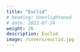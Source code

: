 ```yaml
---
title: "Euclid"
# heading: Unenlightened
# date: 2022-07-24
weight: 26
description: Euclid
image: /covers/euclid.jpg
---
```

